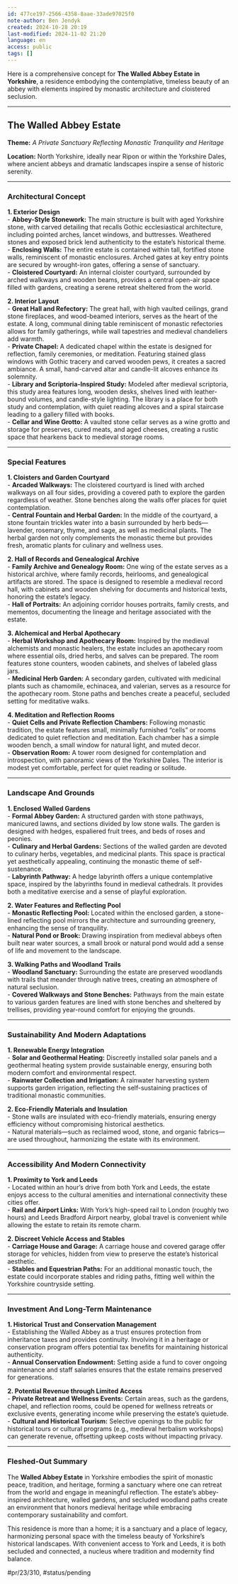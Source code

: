 ```yaml
---
id: 477ce197-2566-4358-8aae-33ade97025f0
note-author: Ben Jendyk
created: 2024-10-28 20:19
last-modified: 2024-11-02 21:20
language: en
access: public
tags: []
---
```


Here is a comprehensive concept for **The Walled Abbey Estate in Yorkshire**, a residence embodying the contemplative, timeless beauty of an abbey with elements inspired by monastic architecture and cloistered seclusion.

---

## **The Walled Abbey Estate**

**Theme:** *A Private Sanctuary Reflecting Monastic Tranquility and Heritage*

**Location:** North Yorkshire, ideally near Ripon or within the Yorkshire Dales, where ancient abbeys and dramatic landscapes inspire a sense of historic serenity.

---

### **Architectural Concept**

**1. Exterior Design**  
	- **Abbey-Style Stonework:** The main structure is built with aged Yorkshire stone, with carved detailing that recalls Gothic ecclesiastical architecture, including pointed arches, lancet windows, and buttresses. Weathered stones and exposed brick lend authenticity to the estate’s historical theme.  
	- **Enclosing Walls:** The entire estate is contained within tall, fortified stone walls, reminiscent of monastic enclosures. Arched gates at key entry points are secured by wrought-iron gates, offering a sense of sanctuary.  
	- **Cloistered Courtyard:** An internal cloister courtyard, surrounded by arched walkways and wooden beams, provides a central open-air space filled with gardens, creating a serene retreat sheltered from the world.

**2. Interior Layout**  
	- **Great Hall and Refectory:** The great hall, with high vaulted ceilings, grand stone fireplaces, and wood-beamed interiors, serves as the heart of the estate. A long, communal dining table reminiscent of monastic refectories allows for family gatherings, while wall tapestries and medieval chandeliers add warmth.  
	- **Private Chapel:** A dedicated chapel within the estate is designed for reflection, family ceremonies, or meditation. Featuring stained glass windows with Gothic tracery and carved wooden pews, it creates a sacred ambiance. A small, hand-carved altar and candle-lit alcoves enhance its solemnity.  
	- **Library and Scriptoria-Inspired Study:** Modeled after medieval scriptoria, this study area features long, wooden desks, shelves lined with leather-bound volumes, and candle-style lighting. The library is a place for both study and contemplation, with quiet reading alcoves and a spiral staircase leading to a gallery filled with books.  
	- **Cellar and Wine Grotto:** A vaulted stone cellar serves as a wine grotto and storage for preserves, cured meats, and aged cheeses, creating a rustic space that hearkens back to medieval storage rooms.

---

### **Special Features**

**1. Cloisters and Garden Courtyard**  
	- **Arcaded Walkways:** The cloistered courtyard is lined with arched walkways on all four sides, providing a covered path to explore the garden regardless of weather. Stone benches along the walls offer places for quiet contemplation.  
	- **Central Fountain and Herbal Garden:** In the middle of the courtyard, a stone fountain trickles water into a basin surrounded by herb beds—lavender, rosemary, thyme, and sage, as well as medicinal plants. The herbal garden not only complements the monastic theme but provides fresh, aromatic plants for culinary and wellness uses.

**2. Hall of Records and Genealogical Archive**  
	- **Family Archive and Genealogy Room:** One wing of the estate serves as a historical archive, where family records, heirlooms, and genealogical artifacts are stored. The space is designed to resemble a medieval record hall, with cabinets and wooden shelving for documents and historical texts, honoring the estate’s legacy.  
	- **Hall of Portraits:** An adjoining corridor houses portraits, family crests, and mementos, documenting the lineage and heritage associated with the estate.

**3. Alchemical and Herbal Apothecary**  
	- **Herbal Workshop and Apothecary Room:** Inspired by the medieval alchemists and monastic healers, the estate includes an apothecary room where essential oils, dried herbs, and salves can be prepared. The room features stone counters, wooden cabinets, and shelves of labeled glass jars.  
	- **Medicinal Herb Garden:** A secondary garden, cultivated with medicinal plants such as chamomile, echinacea, and valerian, serves as a resource for the apothecary room. Stone paths and benches create a peaceful, secluded setting for meditative walks.

**4. Meditation and Reflection Rooms**  
	- **Quiet Cells and Private Reflection Chambers:** Following monastic tradition, the estate features small, minimally furnished “cells” or rooms dedicated to quiet reflection and meditation. Each chamber has a simple wooden bench, a small window for natural light, and muted decor.  
	- **Observation Room:** A tower room designed for contemplation and introspection, with panoramic views of the Yorkshire Dales. The interior is modest yet comfortable, perfect for quiet reading or solitude.

---

### **Landscape And Grounds**

**1. Enclosed Walled Gardens**  
	- **Formal Abbey Garden:** A structured garden with stone pathways, manicured lawns, and sections divided by low stone walls. The garden is designed with hedges, espaliered fruit trees, and beds of roses and peonies.  
	- **Culinary and Herbal Gardens:** Sections of the walled garden are devoted to culinary herbs, vegetables, and medicinal plants. This space is practical yet aesthetically appealing, continuing the monastic theme of self-sustenance.  
	- **Labyrinth Pathway:** A hedge labyrinth offers a unique contemplative space, inspired by the labyrinths found in medieval cathedrals. It provides both a meditative exercise and a sense of playful exploration.

**2. Water Features and Reflecting Pool**  
	- **Monastic Reflecting Pool:** Located within the enclosed garden, a stone-lined reflecting pool mirrors the architecture and surrounding greenery, enhancing the sense of tranquility.  
	- **Natural Pond or Brook:** Drawing inspiration from medieval abbeys often built near water sources, a small brook or natural pond would add a sense of life and movement to the landscape.

**3. Walking Paths and Woodland Trails**  
	- **Woodland Sanctuary:** Surrounding the estate are preserved woodlands with trails that meander through native trees, creating an atmosphere of natural seclusion.  
	- **Covered Walkways and Stone Benches:** Pathways from the main estate to various garden features are lined with stone benches and sheltered by trellises, providing year-round comfort for enjoying the grounds.

---

### **Sustainability And Modern Adaptations**

**1. Renewable Energy Integration**  
	- **Solar and Geothermal Heating:** Discreetly installed solar panels and a geothermal heating system provide sustainable energy, ensuring both modern comfort and environmental respect.  
	- **Rainwater Collection and Irrigation:** A rainwater harvesting system supports garden irrigation, reflecting the self-sustaining practices of traditional monastic communities.

**2. Eco-Friendly Materials and Insulation**  
	- Stone walls are insulated with eco-friendly materials, ensuring energy efficiency without compromising historical aesthetics.  
	- Natural materials—such as reclaimed wood, stone, and organic fabrics—are used throughout, harmonizing the estate with its environment.

---

### **Accessibility And Modern Connectivity**

**1. Proximity to York and Leeds**  
	- Located within an hour’s drive from both York and Leeds, the estate enjoys access to the cultural amenities and international connectivity these cities offer.  
	- **Rail and Airport Links:** With York’s high-speed rail to London (roughly two hours) and Leeds Bradford Airport nearby, global travel is convenient while allowing the estate to retain its remote charm.

**2. Discreet Vehicle Access and Stables**  
	- **Carriage House and Garage:** A carriage house and covered garage offer storage for vehicles, hidden from view to preserve the estate’s historical aesthetic.  
	- **Stables and Equestrian Paths:** For an additional monastic touch, the estate could incorporate stables and riding paths, fitting well within the Yorkshire countryside setting.

---

### **Investment And Long-Term Maintenance**

**1. Historical Trust and Conservation Management**  
	- Establishing the Walled Abbey as a trust ensures protection from inheritance taxes and provides continuity. Involving it in a heritage or conservation program offers potential tax benefits for maintaining historical authenticity.  
	- **Annual Conservation Endowment:** Setting aside a fund to cover ongoing maintenance and staff salaries ensures that the estate remains preserved for generations.

**2. Potential Revenue through Limited Access**  
	- **Private Retreat and Wellness Events:** Certain areas, such as the gardens, chapel, and reflection rooms, could be opened for wellness retreats or exclusive events, generating income while preserving the estate’s quietude.  
	- **Cultural and Historical Tourism:** Selective openings to the public for historical tours or cultural programs (e.g., medieval herbalism workshops) can generate revenue, offsetting upkeep costs without impacting privacy.

---

### **Fleshed-Out Summary**

The **Walled Abbey Estate** in Yorkshire embodies the spirit of monastic peace, tradition, and heritage, forming a sanctuary where one can retreat from the world and engage in meaningful reflection. The estate’s abbey-inspired architecture, walled gardens, and secluded woodland paths create an environment that honors medieval heritage while embracing contemporary sustainability and comfort.

This residence is more than a home; it is a sanctuary and a place of legacy, harmonizing personal space with the timeless beauty of Yorkshire’s historical landscapes. With convenient access to York and Leeds, it is both secluded and connected, a nucleus where tradition and modernity find balance.


#pr/23/310, #status/pending